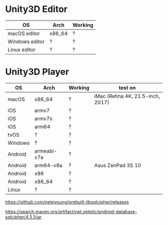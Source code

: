 # Unity3D Editor
| OS | Arch |Working |
| --- | --- | --- |
| macOS editor| x86_64 | ? |
| Windows editor| ? | ? |
| Linux editor | ? | ? |

# Unity3D Player
| OS | Arch | Working | test on |
| --- | --- | --- | --- |
| macOS | x86_64 | ? | iMac (Retina 4K, 21.5-inch, 2017) |
| iOS | armv7 | ? | |
| iOS | armv7s | ? | |
| iOS | arm64 | ? | |
| tvOS | ? | ? | |
| Windows | ? | ? | |
| Android | armeabi-v7a | ? | |
| Android | arm64-v8a | ? | Asus ZenPad 3S 10 |
| Android | x86 | ? | |
| Android | x86_64 | ? | |
| Linux | ? | ? | |

https://github.com/netpyoung/prebuilt-libsqlcipher/releases

https://search.maven.org/artifact/net.zetetic/android-database-sqlcipher/4.5.1/jar


